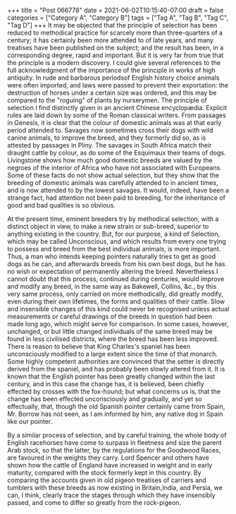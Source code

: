 +++
title = "Post 066778"
date = 2021-06-02T10:15:40-07:00
draft = false
categories = ["Category A", "Category B"]
tags = ["Tag A", "Tag B", "Tag C", "Tag D"]
+++
It may be objected that the principle of selection has been reduced to methodical practice for scarcely more than three-quarters of a century; it has certainly been more attended to of late years, and many treatises have been published on the subject; and the result has been, in a corresponding degree, rapid and important. But it is very far from true that the principle is a modern discovery. I could give several references to the full acknowledgment of the importance of the principle in works of high antiquity. In rude and barbarous periodsof English history choice animals were often imported, and laws were passed to prevent their exportation: the destruction of horses under a certain size was ordered, and this may be compared to the "roguing" of plants by nurserymen. The principle of selection I find distinctly given in an ancient Chinese encyclopædia. Explicit rules are laid down by some of the Roman classical writers. From passages in Genesis, it is clear that the colour of domestic animals was at that early period attended to. Savages now sometimes cross their dogs with wild canine animals, to improve the breed, and they formerly did so, as is attested by passages in Pliny. The savages in South Africa match their draught cattle by colour, as do some of the Esquimaux their teams of dogs. Livingstone shows how much good domestic breeds are valued by the negroes of the interior of Africa who have not associated with Europeans. Some of these facts do not show actual selection, but they show that the breeding of domestic animals was carefully attended to in ancient times, and is now attended to by the lowest savages. It would, indeed, have been a strange fact, had attention not been paid to breeding, for the inheritance of good and bad qualities is so obvious.

At the present time, eminent breeders try by methodical selection, with a distinct object in view, to make a new strain or sub-breed, superior to anything existing in the country. But, for our purpose, a kind of Selection, which may be called Unconscious, and which results from every one trying to possess and breed from the best individual animals, is more important. Thus, a man who intends keeping pointers naturally tries to get as good dogs as he can, and afterwards breeds from his own best dogs, but he has no wish or expectation of permanently altering the breed. Nevertheless I cannot doubt that this process, continued during centuries, would improve and modify any breed, in the same way as Bakewell, Collins, &c., by this very same process, only carried on more methodically, did greatly modify, even during their own lifetimes, the forms and qualities of their cattle. Slow and insensible changes of this kind could never be recognised unless actual measurements or careful drawings of the breeds in question had been made long ago, which might serve for comparison. In some cases, however, unchanged, or but little changed individuals of the same breed may be found in less civilised districts, where the breed has been less improved. There is reason to believe that King Charles's spaniel has been unconsciously modified to a large extent since the time of that monarch. Some highly competent authorities are convinced that the setter is directly derived from the spaniel, and has probably been slowly altered from it. It is known that the English pointer has been greatly changed within the last century, and in this case the change has, it is believed, been chiefly effected by crosses with the fox-hound; but what concerns us is, that the change has been effected unconsciously and gradually, and yet so effectually, that, though the old Spanish pointer certainly came from Spain, Mr. Borrow has not seen, as I am informed by him, any native dog in Spain like our pointer.

By a similar process of selection, and by careful training, the whole body of English racehorses have come to surpass in fleetness and size the parent Arab stock, so that the latter, by the regulations for the Goodwood Races, are favoured in the weights they carry. Lord Spencer and others have shown how the cattle of England have increased in weight and in early maturity, compared with the stock formerly kept in this country. By comparing the accounts given in old pigeon treatises of carriers and tumblers with these breeds as now existing in Britain,India, and Persia, we can, I think, clearly trace the stages through which they have insensibly passed, and come to differ so greatly from the rock-pigeon.
